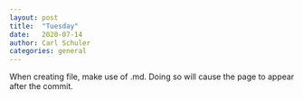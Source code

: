 ```yaml
---
layout: post
title:  "Tuesday"
date:   2020-07-14
author: Carl Schuler
categories: general
---
```

<p> When creating file, make use of .md. Doing so will cause the page to appear after the commit. <p/>
